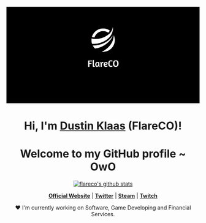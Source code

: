 <p align="center">
  <a href="https://www.flareco.net"><img src="flareco.png" alt="FlareCO Banner"></a>
</p>

<h1 align="center">Hi, I'm <a href="https://www.flareco.net">Dustin Klaas</a> (FlareCO)!</h1>
<h1 align="center">Welcome to my GitHub profile ~ OwO</h1>

<p align="center">
  <a href="https://github.com/flareco"><img src="https://github-readme-stats.vercel.app/api?username=flareco&hide_border=true&show_icons=true" alt="flareco's github stats"></a>
</p>

<p align="center">
  <strong><a href="https://www.flareco.net">Official Website</a></strong> |
  <strong><a href="https://twitter.com/mrflareco">Twitter</a></strong> |
  <strong><a href="https://steamcommunity.com/id/flareconet/">Steam</a></strong> |
  <strong><a href="https://www.twitch.tv/flareco">Twitch</a></strong>
</p>

<p align="center">❤ I'm currently working on Software, Game Developing and Financial Services.</p>

<!--
**FlareCO/flareco** is a ✨ _special_ ✨ repository because its `README.md` (this file) appears on your GitHub profile.

Here are some ideas to get you started:

- 🔭 I’m currently working on ...
- 🌱 I’m currently learning ...
- 👯 I’m looking to collaborate on ...
- 🤔 I’m looking for help with ...
- 💬 Ask me about ...
- 📫 How to reach me: ...
- 😄 Pronouns: ...
- ⚡ Fun fact: ...
-->

